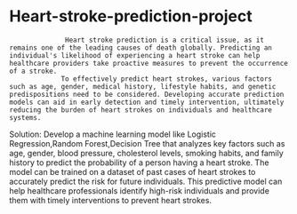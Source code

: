# Heart-stroke-prediction-project
                  Heart stroke prediction is a critical issue, as it remains one of the leading causes of death globally. Predicting an individual's likelihood of experiencing a heart stroke can help healthcare providers take proactive measures to prevent the occurrence of a stroke. 
                 To effectively predict heart strokes, various factors such as age, gender, medical history, lifestyle habits, and genetic predispositions need to be considered. Developing accurate prediction models can aid in early detection and timely intervention, ultimately reducing the burden of heart strokes on individuals and healthcare systems.
                 
Solution: Develop a machine learning model like Logistic Regression,Random Forest,Decision Tree that analyzes key factors such as age, gender, blood pressure, cholesterol levels, smoking habits, and family history to predict the probability of a person having a heart stroke. The model can be trained on a dataset of past cases of heart strokes to accurately predict the risk for future individuals. This predictive model can help healthcare professionals identify high-risk individuals and provide them with timely interventions to prevent heart strokes.
